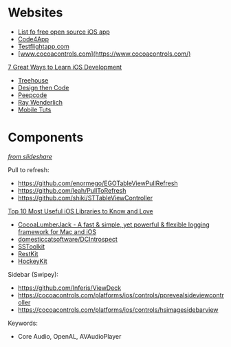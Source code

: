 Websites
===================

- [List fo free open source iOS app](http://en.wikipedia.org/wiki/List_of_free_and_open-source_iOS_applications)
- [Code4App](http://code4app.net/)
- [Testflightapp.com](https://testflightapp.com)
- [www.cocoacontrols.com](https://www.cocoacontrols.com/)


[7 Great Ways to Learn iOS Development](http://virtuousgiant.com/7-ways-to-learn-ios-development/)

- [Treehouse](http://bit.ly/treehs)
- [Design then Code](http://designthencode.com/)
- [Peepcode](http://peepcode.com)
- [Ray Wenderlich](http://raywenderlich.com)
- [Mobile Tuts](http://mobile.tutsplus.com/)

Components
==========

[_from slideshare_](http://www.slideshare.net/petegoodliffe/advanced-ios)

Pull to refresh:

- https://github.com/enormego/EGOTableViewPullRefresh
- https://github.com/leah/PullToRefresh
- https://github.com/shiki/STTableViewController

[Top 10 Most Useful iOS Libraries to Know and Love](http://www.raywenderlich.com/21987/top-10-most-useful-ios-libraries-to-know-and-love)

- [CocoaLumberJack - A fast & simple, yet powerful & flexible logging framework for Mac and iOS](https://github.com/robbiehanson/CocoaLumberjack)
- [domesticcatsoftware/DCIntrospect](https://github.com/domesticcatsoftware/DCIntrospect)
- [SSToolkit](http://sstoolk.it/)
- [RestKit](http://restkit.org/)
- [HockeyKit](http://hockeykit.net/)

Sidebar (Swipey):

- https://github.com/Inferis/ViewDeck
- https://cocoacontrols.com/platforms/ios/controls/pprevealsideviewcontroller
- https://cocoacontrols.com/platforms/ios/controls/hsimagesidebarview


Keywords:

- Core Audio, OpenAL, AVAudioPlayer
